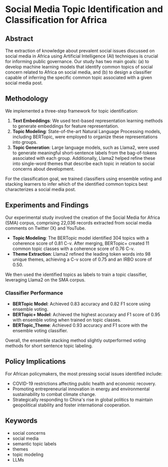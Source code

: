 # Social Media Topic Identification and Classification for Africa

## Abstract

The extraction of knowledge about prevalent social issues discussed on social media in Africa using Artificial Intelligence (AI) techniques is crucial for informing public governance. Our study has two main goals: (a) to develop machine learning models that identify common topics of social concern related to Africa on social media, and (b) to design a classifier capable of inferring the specific common topic associated with a given social media post.

## Methodology

We implemented a three-step framework for topic identification:

1. **Text Embeddings**: We used text-based representation learning methods to generate embeddings for feature representation.
2. **Topic Modeling**: State-of-the-art Natural Language Processing models, including BERTopic, were employed to organize these representations into groups.
3. **Topic Generation**: Large language models, such as Llama2, were used to generate meaningful short-sentence labels from the bag-of-tokens associated with each group. Additionally, Llama2 helped refine these into single-word themes that describe each topic in relation to social concerns about development.

For the classification goal, we trained classifiers using ensemble voting and stacking learners to infer which of the identified common topics best characterizes a social media post.

## Experiments and Findings

Our experimental study involved the creation of the Social Media for Africa (SMA) corpus, comprising 22,036 records extracted from social media comments on Twitter (X) and YouTube.

- **Topic Modeling**: The BERTopic model identified 304 topics with a coherence score of 0.81 C-v. After merging, BERTopic+ created 11 common topic classes with a coherence score of 0.76 C-v.
- **Theme Extraction**: Llama2 refined the leading token words into 98 unique themes, achieving a C-v score of 0.75 and an IRBO score of 0.50.

We then used the identified topics as labels to train a topic classifier, leveraging Llama2 on the SMA corpus.

### Classifier Performance

- **BERTopic Model**: Achieved 0.83 accuracy and 0.82 F1 score using ensemble voting.
- **BERTopic+ Model**: Achieved the highest accuracy and F1 score of 0.95 with ensemble voting when trained on topic classes.
- **BERTopic_Theme**: Achieved 0.93 accuracy and F1 score with the ensemble voting classifier.

Overall, the ensemble stacking method slightly outperformed voting methods for short sentence topic labeling.

## Policy Implications

For African policymakers, the most pressing social issues identified include:

- COVID-19 restrictions affecting public health and economic recovery.
- Promoting entrepreneurial innovation in energy and environmental sustainability to combat climate change.
- Strategically responding to China's rise in global politics to maintain geopolitical stability and foster international cooperation.

## Keywords

- social concerns
- social media
- semantic topic labels
- themes
- topic modeling
- LLMs
